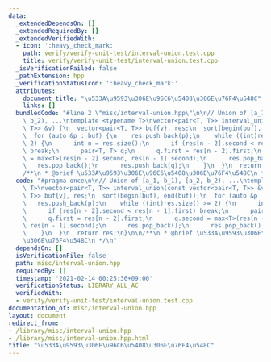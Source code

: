```yaml
---
data:
  _extendedDependsOn: []
  _extendedRequiredBy: []
  _extendedVerifiedWith:
  - icon: ':heavy_check_mark:'
    path: verify/verify-unit-test/interval-union.test.cpp
    title: verify/verify-unit-test/interval-union.test.cpp
  _isVerificationFailed: false
  _pathExtension: hpp
  _verificationStatusIcon: ':heavy_check_mark:'
  attributes:
    document_title: "\u533A\u9593\u306E\u96C6\u5408\u306E\u76F4\u548C"
    links: []
  bundledCode: "#line 2 \"misc/interval-union.hpp\"\n\n// Union of [a_1, b_1), [a_2,\
    \ b_2), ...\ntemplate <typename T>\nvector<pair<T, T>> interval_union(const vector<pair<T,\
    \ T>> &v) {\n  vector<pair<T, T>> buf{v}, res;\n  sort(begin(buf), end(buf));\n\
    \  for (auto &p : buf) {\n    res.push_back(p);\n    while ((int)res.size() >=\
    \ 2) {\n      int n = res.size();\n      if (res[n - 2].second < res[n - 1].first)\
    \ break;\n      pair<T, T> q;\n      q.first = res[n - 2].first;\n      q.second\
    \ = max<T>(res[n - 2].second, res[n - 1].second);\n      res.pop_back();\n   \
    \   res.pop_back();\n      res.push_back(q);\n    }\n  }\n  return res;\n}\n\n\
    /**\n * @brief \u533A\u9593\u306E\u96C6\u5408\u306E\u76F4\u548C\n */\n"
  code: "#pragma once\n\n// Union of [a_1, b_1), [a_2, b_2), ...\ntemplate <typename\
    \ T>\nvector<pair<T, T>> interval_union(const vector<pair<T, T>> &v) {\n  vector<pair<T,\
    \ T>> buf{v}, res;\n  sort(begin(buf), end(buf));\n  for (auto &p : buf) {\n \
    \   res.push_back(p);\n    while ((int)res.size() >= 2) {\n      int n = res.size();\n\
    \      if (res[n - 2].second < res[n - 1].first) break;\n      pair<T, T> q;\n\
    \      q.first = res[n - 2].first;\n      q.second = max<T>(res[n - 2].second,\
    \ res[n - 1].second);\n      res.pop_back();\n      res.pop_back();\n      res.push_back(q);\n\
    \    }\n  }\n  return res;\n}\n\n/**\n * @brief \u533A\u9593\u306E\u96C6\u5408\
    \u306E\u76F4\u548C\n */\n"
  dependsOn: []
  isVerificationFile: false
  path: misc/interval-union.hpp
  requiredBy: []
  timestamp: '2021-02-14 00:25:36+09:00'
  verificationStatus: LIBRARY_ALL_AC
  verifiedWith:
  - verify/verify-unit-test/interval-union.test.cpp
documentation_of: misc/interval-union.hpp
layout: document
redirect_from:
- /library/misc/interval-union.hpp
- /library/misc/interval-union.hpp.html
title: "\u533A\u9593\u306E\u96C6\u5408\u306E\u76F4\u548C"
---
```


